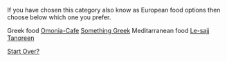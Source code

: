 If you have chosen this category also know as European food options then choose below which one you prefer.

Greek food
[Omonia-Cafe](/Greek/Omonia-Cafe)
[Something Greek](/Greek/Something-Greek)
Meditarranean food
[Le-sajj](/Mediterranean/Le-sajj)
[Tanoreen](/Mediterranean/Tanoreen)

[Start Over?](../European/European.md)
